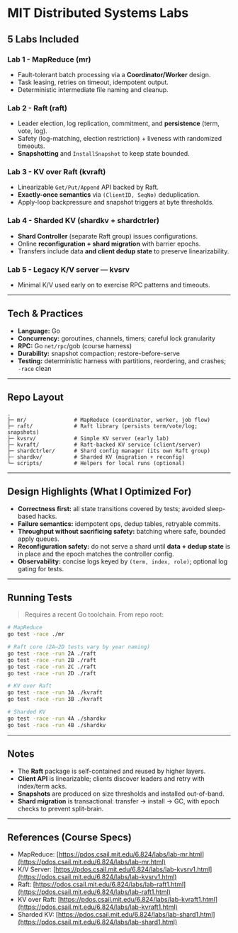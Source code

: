 # MIT Distributed Systems Labs

## 5 Labs Included

### **Lab 1 - MapReduce (mr)**

   * Fault-tolerant batch processing via a **Coordinator/Worker** design.
   * Task leasing, retries on timeout, idempotent output.
   * Deterministic intermediate file naming and cleanup.

### **Lab 2 - Raft (raft)**

   * Leader election, log replication, commitment, and **persistence** (term, vote, log).
   * Safety (log-matching, election restriction) + liveness with randomized timeouts.
   * **Snapshotting** and `InstallSnapshot` to keep state bounded.

### **Lab 3 - KV over Raft (kvraft)**

   * Linearizable `Get/Put/Append` API backed by Raft.
   * **Exactly-once semantics** via `(ClientID, SeqNo)` deduplication.
   * Apply-loop backpressure and snapshot triggers at byte thresholds.

### **Lab 4 - Sharded KV (shardkv + shardctrler)**

   * **Shard Controller** (separate Raft group) issues configurations.
   * Online **reconfiguration + shard migration** with barrier epochs.
   * Transfers include data **and client dedup state** to preserve linearizability.

### **Lab 5 - Legacy K/V server — kvsrv**

   * Minimal K/V used early on to exercise RPC patterns and timeouts.

---

## Tech & Practices

* **Language:** Go
* **Concurrency:** goroutines, channels, timers; careful lock granularity
* **RPC:** Go `net/rpc`/gob (course harness)
* **Durability:** snapshot compaction; restore-before-serve
* **Testing:** deterministic harness with partitions, reordering, and crashes; `-race` clean

---

## Repo Layout

```
.
├─ mr/               # MapReduce (coordinator, worker, job flow)
├─ raft/             # Raft library (persists term/vote/log; snapshots)
├─ kvsrv/            # Simple KV server (early lab)
├─ kvraft/           # Raft-backed KV service (client/server)
├─ shardctrler/      # Shard config manager (its own Raft group)
├─ shardkv/          # Sharded KV (migration + reconfig)
└─ scripts/          # Helpers for local runs (optional)
```

---

## Design Highlights (What I Optimized For)

* **Correctness first:** all state transitions covered by tests; avoided sleep-based hacks.
* **Failure semantics:** idempotent ops, dedup tables, retryable commits.
* **Throughput without sacrificing safety:** batching where safe, bounded apply queues.
* **Reconfiguration safety:** do not serve a shard until **data + dedup state** is in place and the epoch matches the controller config.
* **Observability:** concise logs keyed by `(term, index, role)`; optional log gating for tests.

---

## Running Tests

> Requires a recent Go toolchain. From repo root:

```bash
# MapReduce
go test -race ./mr

# Raft core (2A–2D tests vary by year naming)
go test -race -run 2A ./raft
go test -race -run 2B ./raft
go test -race -run 2C ./raft
go test -race -run 2D ./raft

# KV over Raft
go test -race -run 3A ./kvraft
go test -race -run 3B ./kvraft

# Sharded KV
go test -race -run 4A ./shardkv
go test -race -run 4B ./shardkv
```

---

## Notes

* The **Raft** package is self-contained and reused by higher layers.
* **Client API** is linearizable; clients discover leaders and retry with index/term acks.
* **Snapshots** are produced on size thresholds and installed out-of-band.
* **Shard migration** is transactional: transfer → install → GC, with epoch checks to prevent split-brain.

---

## References (Course Specs)

* MapReduce: [https://pdos.csail.mit.edu/6.824/labs/lab-mr.html](https://pdos.csail.mit.edu/6.824/labs/lab-mr.html)
* K/V Server: [https://pdos.csail.mit.edu/6.824/labs/lab-kvsrv1.html](https://pdos.csail.mit.edu/6.824/labs/lab-kvsrv1.html)
* Raft: [https://pdos.csail.mit.edu/6.824/labs/lab-raft1.html](https://pdos.csail.mit.edu/6.824/labs/lab-raft1.html)
* KV over Raft: [https://pdos.csail.mit.edu/6.824/labs/lab-kvraft1.html](https://pdos.csail.mit.edu/6.824/labs/lab-kvraft1.html)
* Sharded KV: [https://pdos.csail.mit.edu/6.824/labs/lab-shard1.html](https://pdos.csail.mit.edu/6.824/labs/lab-shard1.html)
